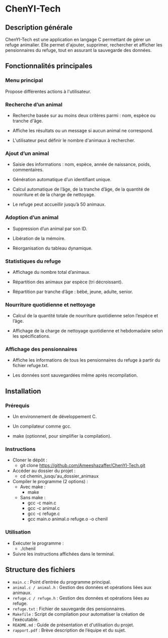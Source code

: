 
# ChenYI-Tech 




## Description générale
ChenYI-Tech est une application en langage C permettant de gérer un refuge animalier. Elle permet d'ajouter, supprimer, rechercher et afficher les pensionnaires du refuge, tout en assurant la sauvegarde des données.
## Fonctionnalités principales
### Menu principal
Propose différentes actions à l'utilisateur.
### Recherche d’un animal
- Recherche basée sur au moins deux critères parmi : nom, espèce ou tranche d'âge.

- Affiche les résultats ou un message si aucun animal ne correspond.

- L'utilisateur peut définir le nombre d'animaux à rechercher.

### Ajout d’un animal
- Saisie des informations : nom, espèce, année de naissance, poids, commentaires.

- Génération automatique d’un identifiant unique.

- Calcul automatique de l’âge, de la tranche d’âge, de la quantité de nourriture et de la charge de nettoyage.

- Le refuge peut accueillir jusqu’à 50 animaux.

### Adoption d’un animal
- Suppression d’un animal par son ID.

- Libération de la mémoire.

- Réorganisation du tableau dynamique.

### Statistiques du refuge
- Affichage du nombre total d’animaux.

- Répartition des animaux par espèce (tri décroissant).

- Répartition par tranche d’âge : bébé, jeune, adulte, senior.

### Nourriture quotidienne et nettoyage
- Calcul de la quantité totale de nourriture quotidienne selon l’espèce et l’âge.

- Affichage de la charge de nettoyage quotidienne et hebdomadaire selon les spécifications.

### Affichage des pensionnaires
- Affiche les informations de tous les pensionnaires du refuge à partir du fichier refuge.txt.

- Les données sont sauvegardées même après recompilation.

## Installation
### Prérequis
- Un environnement de développement C.

- Un compilateur comme gcc.

- make (optionnel, pour simplifier la compilation).

### Instructions
- Cloner le dépôt :
    - git clone https://github.com/Ameeshazaffer/ChenYI-Tech.git
- Accéder au dossier du projet :
    - cd chemin_jusqu'au_dossier_animaux 
- Compiler le programme (2 options) :
    - Avec make : 
         -  make
    - Sans make : 
         - gcc -c main.c
         - gcc -c animal.c
         -  gcc -c refuge.c
         -  gcc main.o animal.o refuge.o -o chenil


### Utilisation
- Exécuter le programme :
    - ./chenil
- Suivre les instructions affichées dans le terminal.

## Structure des fichiers
- `main.c` : Point d’entrée du programme principal.
- `animal.c / animal.h` : Gestion des données et opérations liées aux animaux.
- `refuge.c / refuge.h` : Gestion des données et opérations liées au refuge.
- `refuge.txt` : Fichier de sauvegarde des pensionnaires.
- `Makefile` : Script de compilation pour automatiser la création de l’exécutable.
- `README.md` : Guide de présentation et d'utilisation du projet.
- `rapport.pdf` : Brève description de l’équipe et du sujet.
